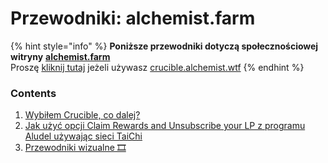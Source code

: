 # Przewodniki: alchemist.farm

{% hint style="info" %}
**Poniższe przewodniki dotyczą społecznościowej witryny** [**alchemist.farm**](https://alchemist.farm/)  
Proszę [kliknij tutaj](../guides-crucible.alchemist.wtf/) jeżeli używasz [crucible.alchemist.wtf](https://crucible.alchemist.wtf/)
{% endhint %}

### Contents

1. [Wybiłem Crucible, co dalej?](i-minted-a-crucible-now-what.md)
2. [Jak użyć opcji Claim Rewards and Unsubscribe your LP z programu Aludel używając sieci TaiChi](how-to-claim-rewards-and-unsubscribe-your-lp-from-the-aludel-using-the-taichi-network.md)
3. [Przewodniki wizualne 🎞](visual-guides.md)

